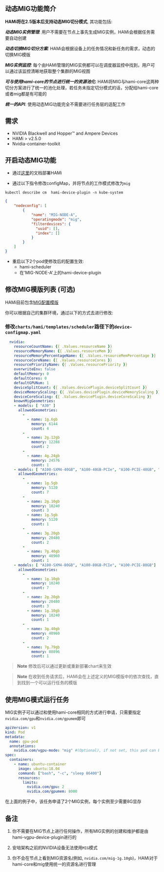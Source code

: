 ## 动态MIG功能简介

**HAMi将在2.5版本后支持动态MIG切分模式**, 其功能包括:

***动态MIG实例管理***: 用户不需要在节点上事先生成MIG实例，HAMi会根据任务需要自动创建

***动态切换MIG切分方案***: HAMi会根据设备上的任务情况和新任务的需求，动态的切换MIG模版

***MIG实例监控***: 每个由HAMi管理的MIG实例都可以在调度器监控中找到，用户可以通过该监控清晰地获取整个集群的MIG视图

***可与使用hami-core的节点进行统一的资源池化***: HAMi将MIG与hami-core这两种切分方案进行了统一的池化处理，若任务未指定切分模式的话，分配给hami-core或者mig都是有可能的

***统一的API***: 使用动态MIG功能完全不需要进行任务层的适配工作

## 需求

* NVIDIA Blackwell and Hopper™ and Ampere Devices
* HAMi > v2.5.0
* Nvidia-container-toolkit

## 开启动态MIG功能

* 通过[这里](https://github.com/Project-HAMi/HAMi#enabling-vgpu-support-in-kubernetes)的文档部署HAMi

* 通过以下指令修改configMap，并将节点的工作模式修改为`mig`
```
kubectl describe cm  hami-device-plugin -n kube-system
```

```json
{
    "nodeconfig": [
        {
            "name": "MIG-NODE-A",
            "operatingmode": "mig",
            "filterdevices": {
              "uuid": [],
              "index": []
            }
        }
    ]
}
```

* 重启以下2个pod使修改后的配置生效:
  * hami-scheduler 
  * 在'MIG-NODE-A'上的hami-device-plugin 

## 修改MIG模版列表 (可选)

HAMi目前包含[MIG配置模版](https://github.com/Project-HAMi/HAMi/blob/master/charts/hami/templates/scheduler/device-configmap.yaml)

你可以根据自己的集群环境，通过以下的方式去进行修改:

  ### 修改`charts/hami/templates/scheduler`路径下的`device-configmap.yaml`

  ```yaml
    nvidia:
      resourceCountName: {{ .Values.resourceName }}
      resourceMemoryName: {{ .Values.resourceMem }}
      resourceMemoryPercentageName: {{ .Values.resourceMemPercentage }}
      resourceCoreName: {{ .Values.resourceCores }}
      resourcePriorityName: {{ .Values.resourcePriority }}
      overwriteEnv: false
      defaultMemory: 0
      defaultCores: 0
      defaultGPUNum: 1
      deviceSplitCount: {{ .Values.devicePlugin.deviceSplitCount }}
      deviceMemoryScaling: {{ .Values.devicePlugin.deviceMemoryScaling }}
      deviceCoreScaling: {{ .Values.devicePlugin.deviceCoreScaling }}
      knownMigGeometries:
      - models: [ "A30" ]
        allowedGeometries:
          - 
            - name: 1g.6gb
              memory: 6144
              count: 4
          - 
            - name: 2g.12gb
              memory: 12288
              count: 2
          - 
            - name: 4g.24gb
              memory: 24576
              count: 1
      - models: [ "A100-SXM4-40GB", "A100-40GB-PCIe", "A100-PCIE-40GB", "A100-SXM4-40GB" ]
        allowedGeometries:
          - 
            - name: 1g.5gb
              memory: 5120
              count: 7
          - 
            - name: 2g.10gb
              memory: 10240
              count: 3
            - name: 1g.5gb
              memory: 5120
              count: 1
          - 
            - name: 3g.20gb
              memory: 20480
              count: 2
          - 
            - name: 7g.40gb
              memory: 40960
              count: 1
      - models: [ "A100-SXM4-80GB", "A100-80GB-PCIe", "A100-PCIE-80GB"]
        allowedGeometries:
          - 
            - name: 1g.10gb
              memory: 10240
              count: 7
          - 
            - name: 2g.20gb
              memory: 20480
              count: 3
            - name: 1g.10gb
              memory: 10240
              count: 1
          - 
            - name: 3g.40gb
              memory: 40960
              count: 2
          - 
            - name: 7g.79gb
              memory: 80896
              count: 1
  ```
  > **Note** 修改后可以通过更新或重新部署chart来生效

  > **Note** 在收到任务请求后，HAMi会在上述定义的MIG模版中的依次查找，直到找到一个可以运行任务的模版

## 使用MIG模式运行任务

MIG实例子可以通过和使用hami-core相同的方式进行申请，只需要指定`nvidia.com/gpu`和`nvidia.com/gpumem`即可

```yaml
apiVersion: v1
kind: Pod
metadata:
  name: gpu-pod
  annotations:
    nvidia.com/vgpu-mode: "mig" #(Optional), if not set, this pod can be assigned to a MIG instance or a hami-core instance
spec:
  containers:
    - name: ubuntu-container
      image: ubuntu:18.04
      command: ["bash", "-c", "sleep 86400"]
      resources:
        limits:
          nvidia.com/gpu: 2 
          nvidia.com/gpumem: 8000
```

在上面的例子中，该任务申请了2个MIG实例，每个实例至少需要8G显存

## 备注

1. 你不需要在MIG节点上进行任何操作，所有MIG实例的创建和维护都是由hami-vgpu-device-plugin进行的

2. 安培架构之前的NVIDIA设备无法使用`MIG`模式

3. 你不会在节点上看到MIG资源名(例如, `nvidia.com/mig-1g.10gb`)，HAMi对于hami-core和mig使用统一的资源名进行管理